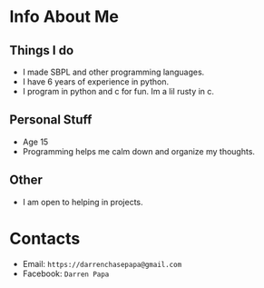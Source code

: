 # Info About Me

## Things I do
- I made SBPL and other programming languages.
- I have 6 years of experience in python.
- I program in python and c for fun. Im a lil rusty in c.

## Personal Stuff
- Age 15
- Programming helps me calm down and organize my thoughts.

## Other
- I am open to helping in projects.

# Contacts
- Email: `https://darrenchasepapa@gmail.com`
- Facebook: `Darren Papa`
